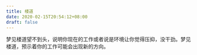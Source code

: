 ```yaml
---
title: 楼道
date: 2020-02-15T20:54:12+08:00
draft: false
---
```


梦见楼道望不到头，说明你现在的工作或者说是环境让你觉得压抑，没干劲。梦见楼道，预示着你的工作可能会出现新的方向。
